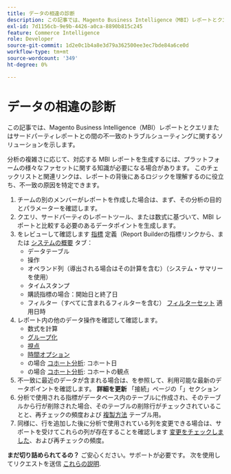 ```yaml
---
title: データの相違の診断
description: この記事では、Magento Business Intelligence（MBI）レポートとクエリまたはサードパーティレポートとの間の不一致のトラブルシューティングに関するソリューションを示します。
exl-id: 7d1156cb-9e9b-4426-a0ca-8890b815c245
feature: Commerce Intelligence
role: Developer
source-git-commit: 1d2e0c1b4a8e3d79a362500ee3ec7bde84a6ce0d
workflow-type: tm+mt
source-wordcount: '349'
ht-degree: 0%

---
```


# データの相違の診断

この記事では、Magento Business Intelligence（MBI）レポートとクエリまたはサードパーティレポートとの間の不一致のトラブルシューティングに関するソリューションを示します。

分析の複雑さに応じて、対応する MBI レポートを生成するには、プラットフォームの様々なファセットに関する知識が必要になる場合があります。 このチェックリストと関連リンクは、レポートの背後にあるロジックを理解するのに役立ち、不一致の原因を特定できます。

1. チームの別のメンバーがレポートを作成した場合は、まず、その分析の目的とパラメーターを確認します。
1. クエリ、サードパーティのレポートツール、または数式に基づいて、MBI レポートと比較する必要のあるデータポイントを生成します。
1. をレビューして確認します [指標](https://experienceleague.adobe.com/docs/commerce-business-intelligence/mbi/build/reports/ess-manage-data-metrics.html) 定義（Report Builderの指標リンクから、または [システムの概要](https://support.magento.com/hc/en-us/articles/360016730971-Understand-View-definitions-of-metrics-filters-columns-and-column-references-in-the-System-Summary) タブ：
   * データテーブル
   * 操作
   * オペランド列（導出される場合はその計算を含む）（システム・サマリーを使用）
   * タイムスタンプ
   * 購読指標の場合：開始日と終了日
   * フィルター（すべてに含まれるフィルターを含む） [フィルターセット](https://experienceleague.adobe.com/docs/commerce-business-intelligence/mbi/build/reports/ess-manage-data-filters.html) 適用日時
1. レポート内の他のデータ操作を確認して確認します。
   * 数式を計算
   * [グループ化](https://experienceleague.adobe.com/docs/commerce-business-intelligence/mbi/tutorials/using-visual-report-builder.html#groupby)
   * [視点](https://experienceleague.adobe.com/docs/commerce-business-intelligence/mbi/tutorials/using-visual-report-builder.html)
   * [時間オプション](https://experienceleague.adobe.com/docs/commerce-business-intelligence/mbi/tutorials/using-visual-report-builder.html)
   * の場合 [コホート分析](https://support.magento.com/hc/en-us/articles/360016504632-Create-cohort-analysis): コホート日
   * の場合 [コホート分析](https://support.magento.com/hc/en-us/articles/360016504632-Create-cohort-analysis): コホートの観点
1. 不一致に最近のデータが含まれる場合は、を参照して、利用可能な最新のデータポイントを確認します。 **詳細を更新** 「接続」ページの「」セクション
1. 分析で使用される指標がデータベース内のテーブルに作成され、そのテーブルから行が削除された場合、そのテーブルの削除行がチェックされていることと、再チェックの頻度および [複製方法](https://experienceleague.adobe.com/docs/commerce-business-intelligence/mbi/best-practices/data/opt-db-analysis.html) テーブル用。
1. 同様に、行を追加した後に分析で使用されている列を変更できる場合は、サポートを受けてこれらの列が存在することを確認します [変更をチェックしました](https://experienceleague.adobe.com/docs/commerce-business-intelligence/mbi/analyze/warehouse-manager/cfg-data-rechecks.html)、および再チェックの頻度。

**まだ切り詰められてるの？** ご安心ください。サポートが必要です。 次を使用してリクエストを送信 [これらの説明](/help/troubleshooting/miscellaneous/mbi-data-discrepancies.md).

